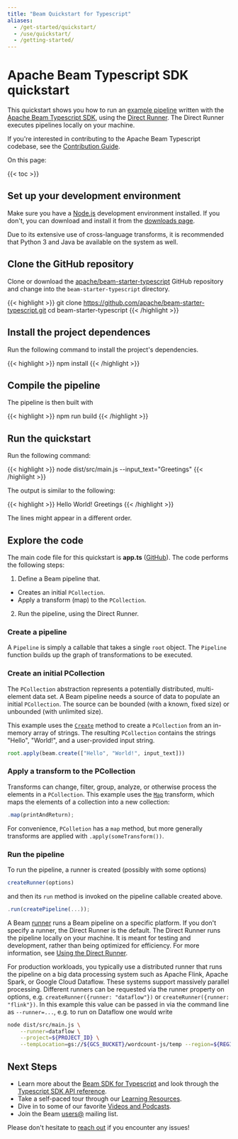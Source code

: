 ```yaml
---
title: "Beam Quickstart for Typescript"
aliases:
  - /get-started/quickstart/
  - /use/quickstart/
  - /getting-started/
---
```

<!--
Licensed under the Apache License, Version 2.0 (the "License");
you may not use this file except in compliance with the License.
You may obtain a copy of the License at

http://www.apache.org/licenses/LICENSE-2.0

Unless required by applicable law or agreed to in writing, software
distributed under the License is distributed on an "AS IS" BASIS,
WITHOUT WARRANTIES OR CONDITIONS OF ANY KIND, either express or implied.
See the License for the specific language governing permissions and
limitations under the License.
-->

# Apache Beam Typescript SDK quickstart

This quickstart shows you how to run an
[example pipeline](https://github.com/apache/beam-starter-typescript) written with
the [Apache Beam Typescript SDK](/documentation/sdks/typescript), using the
[Direct Runner](/documentation/runners/direct/). The Direct Runner executes
pipelines locally on your machine.

If you're interested in contributing to the Apache Beam Typescript codebase, see the
[Contribution Guide](/contribute).

On this page:

{{< toc >}}

## Set up your development environment

Make sure you have a [Node.js](https://nodejs.org/) development environment installed.
If you don't, you can download and install it from the
[downloads page](https://nodejs.org/en/download/).

Due to its extensive use of cross-language transforms, it is recommended that
Python 3 and Java be available on the system as well.

## Clone the GitHub repository

Clone or download the
[apache/beam-starter-typescript](https://github.com/apache/beam-starter-typescript)
GitHub repository and change into the `beam-starter-typescript` directory.

{{< highlight >}}
git clone https://github.com/apache/beam-starter-typescript.git
cd beam-starter-typescript
{{< /highlight >}}

## Install the project dependences

Run the following command to install the project's dependencies.

{{< highlight >}}
npm install
{{< /highlight >}}

## Compile the pipeline

The pipeline is then built with

{{< highlight >}}
npm run build
{{< /highlight >}}

## Run the quickstart

Run the following command:

{{< highlight >}}
node dist/src/main.js --input_text="Greetings"
{{< /highlight >}}

The output is similar to the following:

{{< highlight >}}
Hello
World!
Greetings
{{< /highlight >}}

The lines might appear in a different order.

## Explore the code

The main code file for this quickstart is **app.ts**
([GitHub](https://github.com/apache/beam-starter-typescript/blob/main/src/app.ts)).
The code performs the following steps:

1. Define a Beam pipeline that.
  + Creates an initial `PCollection`.
  + Apply a transform (map) to the `PCollection`.
2. Run the pipeline, using the Direct Runner.

### Create a pipeline

A `Pipeline` is simply a callable that takes a single `root` object.
The `Pipeline` function builds up the graph of transformations to be executed.

### Create an initial PCollection

The `PCollection` abstraction represents a potentially distributed,
multi-element data set. A Beam pipeline needs a source of data to populate an
initial `PCollection`. The source can be bounded (with a known, fixed size) or
unbounded (with unlimited size).

This example uses the
[`Create`](https://beam.apache.org/releases/typedoc/current/functions/transforms_create.create.html)
method to create a `PCollection` from an in-memory array of strings. The
resulting `PCollection` contains the strings "Hello", "World!", and a
user-provided input string.

```typescript
root.apply(beam.create(["Hello", "World!", input_text]))
```

### Apply a transform to the PCollection

Transforms can change, filter, group, analyze, or otherwise process the
elements in a `PCollection`. This example uses the
[`Map`](https://beam.apache.org/releases/typedoc/current/classes/pvalue.PCollection.html#map)
transform, which maps the elements of a collection into a new collection:

```typescript
.map(printAndReturn);
```

For convenience, `PColletion` has a `map` method, but more generally transforms
are applied with `.apply(someTransform())`.

### Run the pipeline

To run the pipeline, a runner is created (possibly with some options)

```typescript
createRunner(options)
```

and then its `run` method is invoked on the pipeline callable created above.

```typescript
.run(createPipeline(...));
```

A Beam [runner](/documentation/basics/#runner) runs a Beam pipeline on a
specific platform. If you don't specify a runner, the Direct Runner is the
default. The Direct Runner runs the pipeline locally on your machine. It is
meant for testing and development, rather than being optimized for efficiency.
For more information, see
[Using the Direct Runner](/documentation/runners/direct/).

For production workloads, you typically use a distributed runner that runs the
pipeline on a big data processing system such as Apache Flink, Apache Spark, or
Google Cloud Dataflow. These systems support massively parallel processing.
Different runners can be requested via the runner property on options, e.g.
`createRunner({runner: "dataflow"})` or `createRunner({runner: "flink"})`.
In this example this value can be passed in via the command line as
`--runner=...`, e.g. to run on Dataflow one would write

```sh
node dist/src/main.js \
    --runner=dataflow \
    --project=${PROJECT_ID} \
    --tempLocation=gs://${GCS_BUCKET}/wordcount-js/temp --region=${REGION}
```


## Next Steps

* Learn more about the [Beam SDK for Typescript](/documentation/sdks/typescript/)
  and look through the
  [Typescript SDK API reference](https://beam.apache.org/releases/typedoc/current).
* Take a self-paced tour through our
  [Learning Resources](/documentation/resources/learning-resources).
* Dive in to some of our favorite
  [Videos and Podcasts](/documentation/resources/videos-and-podcasts).
* Join the Beam [users@](/community/contact-us) mailing list.

Please don't hesitate to [reach out](/community/contact-us) if you encounter any
issues!
